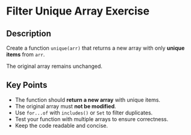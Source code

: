 # Filter Unique Array Exercise

## Description

Create a function `unique(arr)` that returns a new array with only **unique items** from `arr`.

The original array remains unchanged.

## Key Points

- The function should **return a new array** with unique items.
- The original array must **not be modified**.
- Use `for...of` with `includes()` or `Set` to filter duplicates.
- Test your function with multiple arrays to ensure correctness.
- Keep the code readable and concise.
